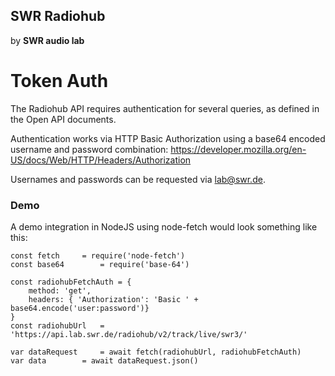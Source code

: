 ## SWR Radiohub
by **SWR audio lab**

# Token Auth

The Radiohub API requires authentication for several queries, as defined in the Open API documents.  

Authentication works via HTTP Basic Authorization using a base64 encoded username and password combination: https://developer.mozilla.org/en-US/docs/Web/HTTP/Headers/Authorization  

Usernames and passwords can be requested via [lab@swr.de](mailto:lab@swr.de).


### Demo
A demo integration in NodeJS using node-fetch would look something like this:

```JS
const fetch		= require('node-fetch')
const base64 		= require('base-64')

const radiohubFetchAuth = {
	method: 'get',
	headers: { 'Authorization': 'Basic ' + base64.encode('user:password')}
}
const radiohubUrl	= 'https://api.lab.swr.de/radiohub/v2/track/live/swr3/'

var dataRequest		= await fetch(radiohubUrl, radiohubFetchAuth)
var data		= await dataRequest.json()
```
